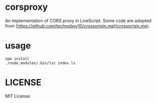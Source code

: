 corsproxy
========================

An implementation of CORS proxy in LiveScript. Some code are adopted from [https://github.com/technoboy10/crossorigin.me](crossorigin.me).


usage
========================

```
npm install
./node_modules/.bin/lsc index.ls
```


LICENSE
========================

MIT License
